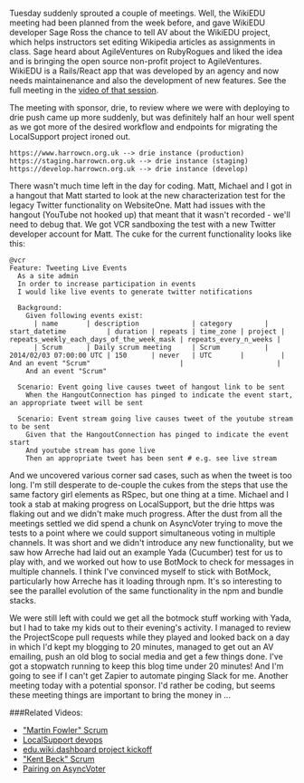 Tuesday suddenly sprouted a couple of meetings.  Well, the WikiEDU meeting had been planned from the week before, and gave WikiEDU developer Sage Ross the chance to tell AV about the WikiEDU project, which helps instructors set editing Wikipedia articles as assignments in class.  Sage heard about AgileVentures on RubyRogues and liked the idea and is bringing the open source non-profit project to AgileVentures.  WikiEDU is a Rails/React app that was developed by an agency and now needs maintainenance and also the development of new features.  See the full meeting in the [video of that session](https://www.youtube.com/watch?v=nfsWSIXbHRc).

The meeting with sponsor, drie, to review where we were with deploying to drie push came up more suddenly, but was definitely half an hour well spent as we got more of the desired workflow and endpoints for migrating the LocalSupport project ironed out.

```
https://www.harrowcn.org.uk --> drie instance (production)
https://staging.harrowcn.org.uk --> drie instance (staging)
https://develop.harrowcn.org.uk --> drie instance (develop)
```

There wasn't much time left in the day for coding.  Matt, Michael and I got in a hangout that Matt started to look at the new characterization test for the legacy Twitter functionality on WebsiteOne.  Matt had issues with the hangout (YouTube not hooked up) that meant that it wasn't recorded - we'll need to debug that.  We got VCR sandboxing the test with a new Twitter developer account for Matt. The cuke for the current functionality looks like this:

```gherkin
@vcr
Feature: Tweeting Live Events
  As a site admin
  In order to increase participation in events
  I would like live events to generate twitter notifications

  Background:
    Given following events exist:
      | name       | description             | category        | start_datetime          | duration | repeats | time_zone | project | repeats_weekly_each_days_of_the_week_mask | repeats_every_n_weeks |
      | Scrum      | Daily scrum meeting     | Scrum           | 2014/02/03 07:00:00 UTC | 150      | never   | UTC       |         | And an event "Scrum"                      |                       |
    And an event "Scrum"

  Scenario: Event going live causes tweet of hangout link to be sent
    When the HangoutConnection has pinged to indicate the event start, an appropriate tweet will be sent

  Scenario: Event stream going live causes tweet of the youtube stream to be sent
    Given that the HangoutConnection has pinged to indicate the event start
    And youtube stream has gone live
    Then an appropriate tweet has been sent # e.g. see live stream
```

And we uncovered various corner sad cases, such as when the tweet is too long.  I'm still desperate to de-couple the cukes from the steps that use the same factory girl elements as RSpec, but one thing at a time.  Michael and I took a stab at making progress on LocalSupport, but the drie https was flaking out and we didn't make much progress.  After the dust from all the meetings settled we did spend a chunk on AsyncVoter trying to move the tests to a point where we could support simultaneous voting in multiple channels.  It was short and we didn't introduce any new functionality, but we saw how Arreche had laid out an example Yada (Cucumber) test for us to play with, and we worked out how to use BotMock to check for messages in multiple channels.  I think I've convinced myself to stick with BotMock, particularly how Arreche has it loading through npm.  It's so interesting to see the parallel evolution of the same functionality in the npm and bundle stacks.

We were still left with could we get all the botmock stuff working with Yada, but I had to take my kids out to their evening's activity.  I managed to review the ProjectScope pull requests while they played and looked back on a day in which I'd kept my blogging to 20 minutes, managed to get out an AV emailing, push an old blog to social media and get a few things done.  I've got a stopwatch running to keep this blog time under 20 minutes!  And I'm going to see if I can't get Zapier to automate pinging Slack for me.  Another meeting today with a potential sponsor.  I'd rather be coding, but seems these meeting things are important to bring the money in ...


###Related Videos:

* ["Martin Fowler" Scrum](https://www.youtube.com/watch?v=xROu2SNKXmM)
* [LocalSupport devops](https://www.youtube.com/watch?v=DxuOMwiv2p4)
* [edu.wiki.dashboard project kickoff](https://www.youtube.com/watch?v=nfsWSIXbHRc)
* ["Kent Beck" Scrum](https://www.youtube.com/watch?v=VL0ZO1uLZuo)
* [Pairing on AsyncVoter](https://www.youtube.com/watch?v=w02Ey4Z8xvA)
